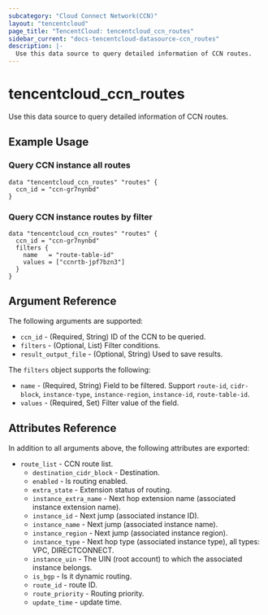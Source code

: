 ```yaml
---
subcategory: "Cloud Connect Network(CCN)"
layout: "tencentcloud"
page_title: "TencentCloud: tencentcloud_ccn_routes"
sidebar_current: "docs-tencentcloud-datasource-ccn_routes"
description: |-
  Use this data source to query detailed information of CCN routes.
---
```


# tencentcloud_ccn_routes

Use this data source to query detailed information of CCN routes.

## Example Usage

### Query CCN instance all routes

```hcl
data "tencentcloud_ccn_routes" "routes" {
  ccn_id = "ccn-gr7nynbd"
}
```

### Query CCN instance routes by filter

```hcl
data "tencentcloud_ccn_routes" "routes" {
  ccn_id = "ccn-gr7nynbd"
  filters {
    name   = "route-table-id"
    values = ["ccnrtb-jpf7bzn3"]
  }
}
```

## Argument Reference

The following arguments are supported:

* `ccn_id` - (Required, String) ID of the CCN to be queried.
* `filters` - (Optional, List) Filter conditions.
* `result_output_file` - (Optional, String) Used to save results.

The `filters` object supports the following:

* `name` - (Required, String) Field to be filtered. Support `route-id`, `cidr-block`, `instance-type`, `instance-region`, `instance-id`, `route-table-id`.
* `values` - (Required, Set) Filter value of the field.

## Attributes Reference

In addition to all arguments above, the following attributes are exported:

* `route_list` - CCN route list.
  * `destination_cidr_block` - Destination.
  * `enabled` - Is routing enabled.
  * `extra_state` - Extension status of routing.
  * `instance_extra_name` - Next hop extension name (associated instance extension name).
  * `instance_id` - Next jump (associated instance ID).
  * `instance_name` - Next jump (associated instance name).
  * `instance_region` - Next jump (associated instance region).
  * `instance_type` - Next hop type (associated instance type), all types: VPC, DIRECTCONNECT.
  * `instance_uin` - The UIN (root account) to which the associated instance belongs.
  * `is_bgp` - Is it dynamic routing.
  * `route_id` - route ID.
  * `route_priority` - Routing priority.
  * `update_time` - update time.



